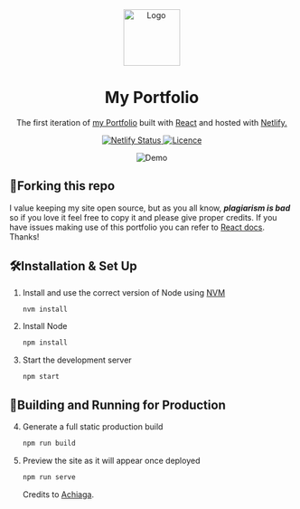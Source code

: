 <div align="center">
  <img alt="Logo" src="https://github.com/CrazyChickenDev/portfolio/blob/master/public/icon.png" width="100" />
</div>
<h1 align="center">
  My Portfolio
</h1>
<p align="center">
  The first iteration of <a href="https://nwaobidaniel.me" target="_blank">my Portfolio</a> built with <a href="https://reactjs.org/" target="_blank">React</a> and hosted with <a href="https://netlify.com/" target="_blank">Netlify.</a>
</p>
<p align="center">
  <a href="https://app.netlify.com/sites/crazychickendev/deploys" target="_blank">
    <img src="https://api.netlify.com/api/v1/badges/5c07aa83-582b-478e-a9a6-7341eb0a9484/deploy-status" alt="Netlify Status" /> <img src="https://img.shields.io/github/license/CrazyChickenDev/MyPortfolio" alt="Licence" />
  </a>
</p>
<div align="center">
  <img alt="Demo" src="https://github.com/CrazyChickenDev/portfolio/blob/master/src/assets/demo.png" />
</div>

## 🍴Forking this repo

I value keeping my site open source, but as you all know, _**plagiarism is bad**_ so if you love it feel free to copy it and please give proper credits. If you have issues making use of this portfolio you can refer to [React docs](https://reactjs.org/docs/getting-started.html). Thanks!

## 🛠Installation & Set Up

1. Install and use the correct version of Node using [NVM](https://github.com/nvm-sh/nvm)

   ```sh
   nvm install
   ```

2. Install Node

   ```sh
   npm install
   ```

3. Start the development server

   ```sh
   npm start
   ```

## 🚀Building and Running for Production

4. Generate a full static production build

   ```sh
   npm run build
   ```

5. Preview the site as it will appear once deployed

   ```sh
   npm run serve
   ```

   Credits to [Achiaga](https://github.com/Achiaga).
